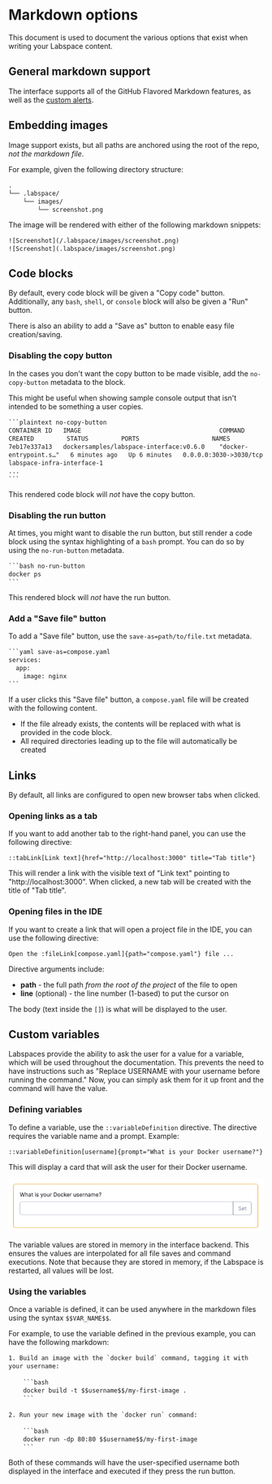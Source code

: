 # Markdown options

This document is used to document the various options that exist when writing your Labspace content.

## General markdown support

The interface supports all of the GitHub Flavored Markdown features, as well as the [custom alerts](https://docs.github.com/en/get-started/writing-on-github/getting-started-with-writing-and-formatting-on-github/basic-writing-and-formatting-syntax#alerts).


## Embedding images

Image support exists, but all paths are anchored using the root of the repo, _not the markdown file_.

For example, given the following directory structure:

```
.
└── .labspace/
    └── images/
        └── screenshot.png
```

The image will be rendered with either of the following markdown snippets:

    ![Screenshot](/.labspace/images/screenshot.png)
    ![Screenshot](.labspace/images/screenshot.png)



## Code blocks

By default, every code block will be given a "Copy code" button. Additionally, any `bash`, `shell`, or `console` block will also be given a "Run" button.

There is also an ability to add a "Save as" button to enable easy file creation/saving.

### Disabling the copy button

In the cases you don't want the copy button to be made visible, add the `no-copy-button` metadata to the block.

This might be useful when showing sample console output that isn't intended to be something a user copies.

    ```plaintext no-copy-button
    CONTAINER ID   IMAGE                                      COMMAND                  CREATED         STATUS         PORTS                    NAMES
    7eb17e337a13   dockersamples/labspace-interface:v0.6.0    "docker-entrypoint.s…"   6 minutes ago   Up 6 minutes   0.0.0.0:3030->3030/tcp   labspace-infra-interface-1
    ...
    ```

This rendered code block will _not_ have the copy button.



### Disabling the run button

At times, you might want to disable the run button, but still render a code block using the syntax highlighting of a `bash` prompt. You can do so by using the `no-run-button` metadata.

    ```bash no-run-button
    docker ps
    ```

This rendered block will _not_ have the run button.



### Add a "Save file" button

To add a "Save file" button, use the `save-as=path/to/file.txt` metadata.

    ```yaml save-as=compose.yaml
    services:
      app:
        image: nginx
    ```

If a user clicks this "Save file" button, a `compose.yaml` file will be created with the following content.

- If the file already exists, the contents will be replaced with what is provided in the code block.
- All required directories leading up to the file will automatically be created



## Links

By default, all links are configured to open new browser tabs when clicked.

### Opening links as a tab

If you want to add another tab to the right-hand panel, you can use the following directive:

    ::tabLink[Link text]{href="http://localhost:3000" title="Tab title"}

This will render a link with the visible text of "Link text" pointing to "http://localhost:3000". When clicked, a new tab will be created with the title of "Tab title".


### Opening files in the IDE

If you want to create a link that will open a project file in the IDE, you can use the following directive:

    Open the :fileLink[compose.yaml]{path="compose.yaml"} file ...

Directive arguments include:

- **path** - the full path _from the root of the project_ of the file to open
- **line** (optional) - the line number (1-based) to put the cursor on

The body (text inside the `[]`) is what will be displayed to the user.



## Custom variables

Labspaces provide the ability to ask the user for a value for a variable, which will be used throughout the documentation. This prevents the need to have instructions such as "Replace USERNAME with your username before running the command." Now, you can simply ask them for it up front and the command will have the value.

### Defining variables

To define a variable, use the `::variableDefinition` directive. The directive requires the variable name and a prompt. Example:

    ::variableDefinition[username]{prompt="What is your Docker username?"}

This will display a card that will ask the user for their Docker username.

![Screenshot of the input asking for the Docker username](./images/variable-input.png)

The variable values are stored in memory in the interface backend. This ensures the values are interpolated for all file saves and command executions. Note that because they are stored in memory, if the Labspace is restarted, all values will be lost.

### Using the variables

Once a variable is defined, it can be used anywhere in the markdown files using the syntax `$$VAR_NAME$$`.

For example, to use the variable defined in the previous example, you can have the following markdown:

    1. Build an image with the `docker build` command, tagging it with your username:

        ```bash
        docker build -t $$username$$/my-first-image .
        ```

    2. Run your new image with the `docker run` command:

        ```bash
        docker run -dp 80:80 $$username$$/my-first-image
        ```

Both of these commands will have the user-specified username both displayed in the interface and executed if they press the run button.
